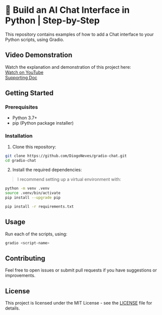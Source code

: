 # 💬 Build an AI Chat Interface in Python | Step-by-Step

This repository contains examples of how to add a Chat interface to your Python
scripts, using Gradio.

## Video Demonstration

Watch the explanation and demonstration of this project here:  
[Watch on YouTube](https://youtu.be/P8-CUb9B4A4)  
[Supporting Doc](https://diogo.short.gy/gradio-docs)  

## Getting Started

### Prerequisites

- Python 3.7+
- pip (Python package installer)

### Installation

1. Clone this repository:
```bash
git clone https://github.com/DiogoNeves/gradio-chat.git
cd gradio-chat
```

2. Install the required dependencies:
> I recommend setting up a virtual environment with:  
```bash
python -m venv .venv
source .venv/bin/activate
pip install --upgrade pip
```

```bash
pip install -r requirements.txt
```

## Usage

Run each of the scripts, using:  
```bash
gradio <script-name>
```

## Contributing

Feel free to open issues or submit pull requests if you have suggestions or improvements.

## License

This project is licensed under the MIT License - see the [LICENSE](LICENSE) file for details. 
